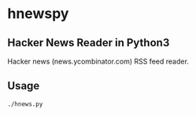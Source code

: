 hnewspy
=======

Hacker News Reader in Python3
-----------------------------

Hacker news (news.ycombinator.com) RSS feed reader.

## Usage

```./hnews.py```

